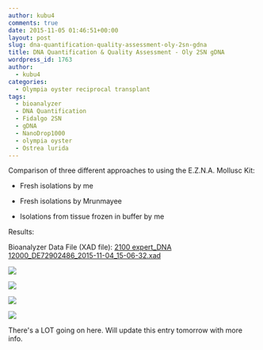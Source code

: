 ```yaml
---
author: kubu4
comments: true
date: 2015-11-05 01:46:51+00:00
layout: post
slug: dna-quantification-quality-assessment-oly-2sn-gdna
title: DNA Quantification & Quality Assessment - Oly 2SN gDNA
wordpress_id: 1763
author:
  - kubu4
categories:
  - Olympia oyster reciprocal transplant
tags:
  - bioanalyzer
  - DNA Quantification
  - Fidalgo 2SN
  - gDNA
  - NanoDrop1000
  - olympia oyster
  - Ostrea lurida
---
```


Comparison of three different approaches to using the E.Z.N.A. Mollusc Kit:




    
  * Fresh isolations by me

    
  * Fresh isolations by Mrunmayee

    
  * Isolations from tissue frozen in buffer by me



Results:

Bioanalyzer Data File (XAD file): [2100 expert_DNA 12000_DE72902486_2015-11-04_15-06-32.xad](http://eagle.fish.washington.edu/Arabidopsis/Bioanalyzer%20Data/2100%20expert_DNA%2012000_DE72902486_2015-11-04_15-06-32.xad)

[![](http://eagle.fish.washington.edu/Arabidopsis/20151104_gDNA_oly_2SN_ODs.JPG)](http://eagle.fish.washington.edu/Arabidopsis/20151104_gDNA_oly_2SN_ODs.JPG)

[![](http://eagle.fish.washington.edu/Arabidopsis/20151104_gDNA_oly_2SN_plots.JPG)](http://eagle.fish.washington.edu/Arabidopsis/20151104_gDNA_oly_2SN_plots.JPG)

[![](http://eagle.fish.washington.edu/Arabidopsis/Bioanalyzer%20Data/20151104_bioanalyzer_electropherograms.jpg)](http://eagle.fish.washington.edu/Arabidopsis/Bioanalyzer%20Data/20151104_bioanalyzer_electropherograms.jpg)

[![](http://eagle.fish.washington.edu/Arabidopsis/Bioanalyzer%20Data/20151104_bioanalyzer_gels.jpg)](http://eagle.fish.washington.edu/Arabidopsis/Bioanalyzer%20Data/20151104_bioanalyzer_gels.jpg)

There's a LOT going on here. Will update this entry tomorrow with more info.
